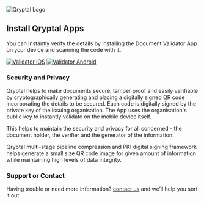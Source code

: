 ![Qryptal Logo](https://qdev.s3.amazonaws.com/00Apps/vdlogos/Qlogo-Tx-Name75h.png "Qryptal Logo")
## Install Qryptal Apps

You can instantly verify the details by installing the Document Validator App on your device and scanning the code with it.

[![Validator iOS](http://verify-details.com/media/img/appstore60.png)](http://gotoqr.com/verifyios) [![Validator Android](http://verify-details.com/media/img/getitplaystore60.png)](http://gotoqr.com/verifyandroid) 

### Security and Privacy
Qryptal helps to make documents secure, tamper proof and easily verifiable by cryptographically generating and placing a digitally signed QR code incorporating the details to be secured. Each code is digitally signed by the private key of the issuing organisation. The App uses the organisation's public key to instantly validate on the mobile device itself.

This helps to maintain the security and privacy for all concerned - the document holder, the verifier and the generator of the information.

Qryptal multi-stage pipeline compression and PKI digital signing framework helps generate a small size QR code image for given amount of information while maintaining high levels of data integrity. 

### Support or Contact

Having trouble or need more information? [contact us](https://www.qryptal.com/contact) and we’ll help you sort it out.
